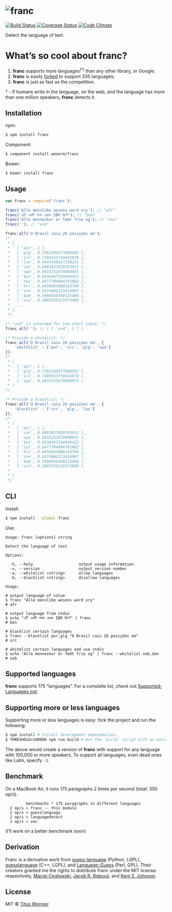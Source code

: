 # ![franc](https://cdn.rawgit.com/wooorm/franc/master/logo.svg)

[![Build Status](https://img.shields.io/travis/wooorm/franc.svg?style=flat)](https://travis-ci.org/wooorm/franc) [![Coverage Status](https://img.shields.io/coveralls/wooorm/franc.svg?style=flat)](https://coveralls.io/r/wooorm/franc?branch=master) [![Code Climate](http://img.shields.io/codeclimate/github/wooorm/franc.svg?style=flat)](https://codeclimate.com/github/wooorm/franc)

Detect the language of text.

# What’s so cool about franc?

1. **franc** supports more languages<sup>(†)</sup> than any other library, or Google;
2. **franc** is easily [forked](#supporting-more-or-less-languages) to support 335 languages;
3. **franc** is just as fast as the competition.

† - If humans write in the language, on the web, and the language has more than one million speakers, **franc** detects it.

## Installation

npm:
```sh
$ npm install franc
```

Component:
```sh
$ component install wooorm/franc
```

Bower:
```sh
$ bower install franc
```

## Usage

```js
var franc = require('franc');

franc('Alle menslike wesens word vry'); // "afr"
franc('এটি একটি ভাষা একক IBM স্ক্রিপ্ট'); // "ben"
franc('Alle mennesker er født frie og'); // "nno"
franc(''); // "und"

franc.all('O Brasil caiu 26 posições em');
/*
 * [
 *   [ 'por', 1 ],
 *   [ 'glg', 0.7362599377808503 ],
 *   [ 'src', 0.7286553750432078 ],
 *   [ 'lav', 0.6944348427238161 ],
 *   [ 'cat', 0.6802627030763913 ],
 *   [ 'spa', 0.6633252678880055 ],
 *   [ 'bos', 0.6536467334946423 ],
 *   [ 'tpi', 0.6477704804701002 ],
 *   [ 'hrv', 0.6456965088143796 ],
 *   [ 'snn', 0.6374006221914967 ],
 *   [ 'bam', 0.5900449360525406 ],
 *   [ 'sco', 0.5893536121673004 ],
 *   ...
 * ]
 */

/* "und" is returned for too-short input: */
franc.all(''); // [ [ 'und', 1 ] ]

/* Provide a whitelist: */
franc.all('O Brasil caiu 26 posições em', {
    'whitelist' : ['por', 'src', 'glg', 'spa']
});
/*
 * [
 *   [ 'por', 1 ],
 *   [ 'glg', 0.7362599377808503 ],
 *   [ 'src', 0.7286553750432078 ],
 *   [ 'spa', 0.6633252678880055 ]
 * ]
*/

/* Provide a blacklist: */
franc.all('O Brasil caiu 26 posições em', {
    'blacklist' : ['src', 'glg', 'lav']
});
/*
 * [
 *   [ 'por', 1 ],
 *   [ 'cat', 0.6802627030763913 ],
 *   [ 'spa', 0.6633252678880055 ],
 *   [ 'bos', 0.6536467334946423 ],
 *   [ 'tpi', 0.6477704804701002 ],
 *   [ 'hrv', 0.6456965088143796 ],
 *   [ 'snn', 0.6374006221914967 ],
 *   [ 'bam', 0.5900449360525406 ],
 *   [ 'sco', 0.5893536121673004 ],
 *   ...
 * ]
 */
```

## CLI

Install:
```sh
$ npm install --global franc
```

Use:
```
Usage: franc [options] string

Detect the language of text

Options:

  -h, --help                    output usage information
  -v, --version                 output version number
  -w, --whitelist <string>      allow languages
  -b, --blacklist <string>      disallow languages

Usage:

# output language of value
$ franc "Alle menslike wesens word vry"
# afr

# output language from stdin
$ echo "এটি একটি ভাষা একক IBM স্ক্রিপ্ট" | franc
# ben

# blacklist certain languages
$ franc --blacklist por,glg "O Brasil caiu 26 posições em"
# src

# whitelist certain languages and use stdin
$ echo "Alle mennesker er født frie og" | franc --whitelist nob,dan
# nob
```

## Supported languages

**franc** supports 175 “languages”. For a complete list, check out [Supported-Languages.md](Supported-Languages.md).

## Supporting more or less languages

Supporting more or less languages is easy: fork the project and run the following:

```sh
$ npm install # Install development dependencies.
$ THRESHOLD=100000 npm run build # Run the `build` script with an environment variable.
```

The above would create a version of **franc** with support for any language with 100,000 or more speakers. To support all languages, even dead ones like Latin, specify `-1`.

## Benchmark

On a MacBook Air, it runs 175 paragraphs 2 times per second (total: 350 op/s).

```
         benchmarks * 175 paragraphs in different languages
  2 op/s » franc -- this module
  2 op/s » guesslanguage
  2 op/s » languagedetect
  2 op/s » vac
```

(I’ll work on a better benchmark soon)

## Derivation

Franc is a derivative work from [guess-language](http://code.google.com/p/guess-language/) (Python, LGPL), [guesslanguage](http://websvn.kde.org/branches/work/sonnet-refactoring/common/nlp/guesslanguage.cpp?view=markup) (C++, LGPL), and [Language::Guess](http://web.archive.org/web/20090228163219/http://languid.cantbedone.org/) (Perl, GPL). Their creators granted me the rights to distribute franc under the MIT license: respectively, [Maciej Ceglowski](https://github.com/wooorm/franc/issues/6#issuecomment-59669191), [Jacob R. Rideout](https://github.com/wooorm/franc/issues/6#issuecomment-60196819), and [Kent S. Johnson](https://github.com/wooorm/franc/issues/6#issuecomment-59936827).

## License

MIT © [Titus Wormer](http://wooorm.com)
